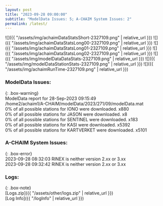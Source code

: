 ```yaml
---
layout: post
title: "2023-09-28 09:00:00"
subtitle: "ModelData Issues: 5; A-CHAIM System Issues: 2"
permalink: /latest/
---
```


![]({{ "/assets/img/achaimDataStatsShort-2327109.png" | relative_url }})
![]({{ "/assets/img/achaimDataStatsLong00-2327109.png" | relative_url }})
![]({{ "/assets/img/achaimDataStatsLong01-2327109.png" | relative_url }})
![]({{ "/assets/img/achaimDataStatsLong02-2327109.png" | relative_url }})
![]({{ "/assets/img/modelDataDataStats-2327109.png" | relative_url }})
![]({{ "/assets/img/modelDataStationStats-2327109.png" | relative_url }})
![]({{ "/assets/img/achaimRunTime-2327109.png" | relative_url }})


### ModelData Issues:  
  
{: .box-warning}  
 ModelData report for 28-Sep-2023 09:15:49   
 /home2/achaim1/A-CHAIM/modelData/2023/271/09/modelData.mat   
 0% of all possible stations for IONO were downloaded. x880   
 0% of all possible stations for JASON were downloaded. x8   
 0% of all possible stations for SENTINEL were downloaded. x183   
 0% of all possible stations for KASI were downloaded. x5392   
 0% of all possible stations for KARTVERKET were downloaded. x5101   
  
### A-CHAIM System Issues:  
  
{: .box-error}  
2023-09-28 08:32:03 RINEX is neither version 2.xx or 3.xx  
2023-09-28 09:32:42 RINEX is neither version 2.xx or 3.xx  

### Logs:  
  
{: .box-note}  
[Logs.zip]({{ "/assets/other/logs.zip" | relative_url }})  
[Log Info]({{ "/logInfo" | relative_url }})  

